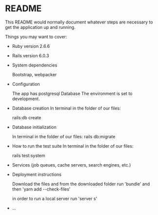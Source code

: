 # README

This README would normally document whatever steps are necessary to get the
application up and running.

Things you may want to cover:

* Ruby version 2.6.6

* Rails version 6.0.3

* System dependencies

  Bootstrap, webpacker

* Configuration

  The app has postgresql Database
  The environment is set to development.


* Database creation
  In terminal in the folder of our files:

  rails:db create

* Database initialization

  In terminal in the folder of our files:
  rails db:migrate

* How to run the test suite
  In terminal in the folder of our files:

  rails test:system

* Services (job queues, cache servers, search engines, etc.)

* Deployment instructions

  Download the files and from the downloaded folder run
  'bundle' and then 'yarn add --check-files'

  in order to run a local server run
  'server s'
* ...

